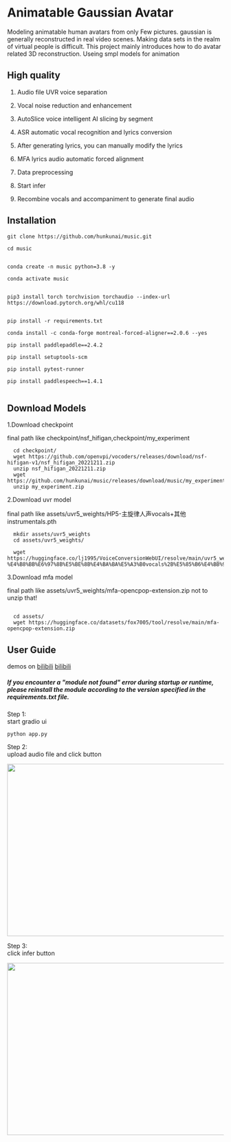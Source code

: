 
# Animatable Gaussian Avatar

Modeling animatable human avatars from only Few pictures.
gaussian is generally reconstructed in real video scenes.
Making data sets in the realm of virtual people is difficult.
This project mainly introduces how to do avatar related 3D reconstruction. Useing smpl models for animation

## High quality


1. Audio file UVR voice separation

2. Vocal noise reduction and enhancement

3. AutoSlice voice intelligent AI slicing by segment

4. ASR automatic vocal recognition and lyrics conversion

5. After generating lyrics, you can manually modify the lyrics

6. MFA lyrics audio automatic forced alignment

7. Data preprocessing

8. Start infer

9. Recombine vocals and accompaniment to generate final audio

## Installation

```
git clone https://github.com/hunkunai/music.git

cd music


conda create -n music python=3.8 -y

conda activate music


pip3 install torch torchvision torchaudio --index-url https://download.pytorch.org/whl/cu118


pip install -r requirements.txt

conda install -c conda-forge montreal-forced-aligner==2.0.6 --yes

pip install paddlepaddle==2.4.2

pip install setuptools-scm

pip install pytest-runner

pip install paddlespeech==1.4.1


```


## Download Models

1.Download checkpoint 

final path like checkpoint/nsf_hifigan,checkpoint/my_experiment
```
  cd checkpoint/
  wget https://github.com/openvpi/vocoders/releases/download/nsf-hifigan-v1/nsf_hifigan_20221211.zip
  unzip nsf_hifigan_20221211.zip
  wget https://github.com/hunkunai/music/releases/download/music/my_experiment.zip
  unzip my_experiment.zip

```

2.Download uvr model 


final path like assets/uvr5_weights/HP5-主旋律人声vocals+其他instrumentals.pth

```
  mkdir assets/uvr5_weights
  cd assets/uvr5_weights/

  wget https://huggingface.co/lj1995/VoiceConversionWebUI/resolve/main/uvr5_weights/HP5-%E4%B8%BB%E6%97%8B%E5%BE%8B%E4%BA%BA%E5%A3%B0vocals%2B%E5%85%B6%E4%BB%96instrumentals.pth

```

3.Download mfa model 

final path like assets/uvr5_weights/mfa-opencpop-extension.zip
not to unzip that!

```

  cd assets/
  wget https://huggingface.co/datasets/fox7005/tool/resolve/main/mfa-opencpop-extension.zip

```


## User Guide

demos on [bilibili](https://www.bilibili.com/video/BV1wG41197K4/)   [bilibili](https://www.bilibili.com/video/BV1bN41137UA/?vd_source=5afbd824d0483e6ab60779ed3faa4535)


##### If you encounter a "module not found" error during startup or runtime, please reinstall the module according to the version specified in the requirements.txt file.

Step 1:<br/>
    start gradio ui

```
python app.py

```

Step 2:<br/>
    upload audio file and click button
    <div>
      <img alt="" src="https://github.com/hunkunai/music/blob/main/WechatIMG543.jpeg" width="600" height="400" />
    <div/>



Step 3:<br/>
    click infer button
    <div>
      <img alt="" src="https://github.com/hunkunai/music/blob/main/WechatIMG544.jpeg" width="600" height="400" />
    <div/>







